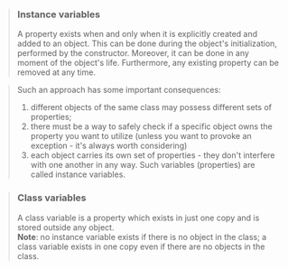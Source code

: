 >### Instance variables
>A property exists when and only when it is explicitly created and added to an object. This can be done during the object's initialization, performed by the constructor.
>Moreover, it can be done in any moment of the object's life. Furthermore, any existing property can be removed at any time.

>Such an approach has some important consequences:
> 1. different objects of the same class may possess different sets of properties;
> 2. there must be a way to safely check if a specific object owns the property you want to utilize (unless you want to provoke an exception - it's always worth considering)
> 3. each object carries its own set of properties - they don't interfere with one another in any way.
Such variables (properties) are called instance variables.

>### Class variables
>A class variable is a property which exists in just one copy and is stored outside any object.
> <br> **Note**: no instance variable exists if there is no object in the class; a class variable exists in one copy even if there are no objects in the class.